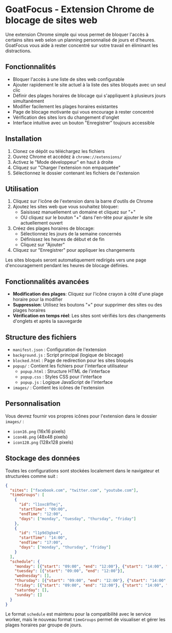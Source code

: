 # GoatFocus - Extension Chrome de blocage de sites web

Une extension Chrome simple qui vous permet de bloquer l'accès à certains sites web selon un planning personnalisé de jours et d'heures. GoatFocus vous aide à rester concentré sur votre travail en éliminant les distractions.

## Fonctionnalités

- Bloquer l'accès à une liste de sites web configurable
- Ajouter rapidement le site actuel à la liste des sites bloqués avec un seul clic
- Définir des plages horaires de blocage qui s'appliquent à plusieurs jours simultanément
- Modifier facilement les plages horaires existantes
- Page de blocage motivante qui vous encourage à rester concentré
- Vérification des sites lors du changement d'onglet
- Interface intuitive avec un bouton "Enregistrer" toujours accessible

## Installation

1. Clonez ce dépôt ou téléchargez les fichiers
2. Ouvrez Chrome et accédez à `chrome://extensions/`
3. Activez le "Mode développeur" en haut à droite
4. Cliquez sur "Charger l'extension non empaquetée"
5. Sélectionnez le dossier contenant les fichiers de l'extension

## Utilisation

1. Cliquez sur l'icône de l'extension dans la barre d'outils de Chrome
2. Ajoutez les sites web que vous souhaitez bloquer:
   - Saisissez manuellement un domaine et cliquez sur "+"
   - OU cliquez sur le bouton "+" dans l'en-tête pour ajouter le site actuellement ouvert
3. Créez des plages horaires de blocage:
   - Sélectionnez les jours de la semaine concernés
   - Définissez les heures de début et de fin
   - Cliquez sur "Ajouter"
4. Cliquez sur "Enregistrer" pour appliquer les changements

Les sites bloqués seront automatiquement redirigés vers une page d'encouragement pendant les heures de blocage définies.

## Fonctionnalités avancées

- **Modification des plages**: Cliquez sur l'icône crayon à côté d'une plage horaire pour la modifier
- **Suppression**: Utilisez les boutons "×" pour supprimer des sites ou des plages horaires
- **Vérification en temps réel**: Les sites sont vérifiés lors des changements d'onglets et après la sauvegarde

## Structure des fichiers

- `manifest.json` : Configuration de l'extension
- `background.js` : Script principal (logique de blocage)
- `blocked.html` : Page de redirection pour les sites bloqués
- `popup/` : Contient les fichiers pour l'interface utilisateur
  - `popup.html` : Structure HTML de l'interface
  - `popup.css` : Styles CSS pour l'interface
  - `popup.js` : Logique JavaScript de l'interface
- `images/` : Contient les icônes de l'extension

## Personnalisation

Vous devrez fournir vos propres icônes pour l'extension dans le dossier `images/` :
- `icon16.png` (16x16 pixels)
- `icon48.png` (48x48 pixels)
- `icon128.png` (128x128 pixels)

## Stockage des données

Toutes les configurations sont stockées localement dans le navigateur et structurées comme suit :

```json
{
  "sites": ["facebook.com", "twitter.com", "youtube.com"],
  "timeGroups": [
    {
      "id": "l1oxc8fhej",
      "startTime": "09:00",
      "endTime": "12:00", 
      "days": ["monday", "tuesday", "thursday", "friday"]
    },
    {
      "id": "l1p9d3gke4",
      "startTime": "14:00",
      "endTime": "17:00",
      "days": ["monday", "thursday", "friday"]
    }
  ],
  "schedule": {
    "monday": [{"start": "09:00", "end": "12:00"}, {"start": "14:00", "end": "17:00"}],
    "tuesday": [{"start": "09:00", "end": "12:00"}],
    "wednesday": [],
    "thursday": [{"start": "09:00", "end": "12:00"}, {"start": "14:00", "end": "17:00"}],
    "friday": [{"start": "09:00", "end": "12:00"}, {"start": "14:00", "end": "17:00"}],
    "saturday": [],
    "sunday": []
  }
}
```

Le format `schedule` est maintenu pour la compatibilité avec le service worker, mais le nouveau format `timeGroups` permet de visualiser et gérer les plages horaires par groupe de jours.